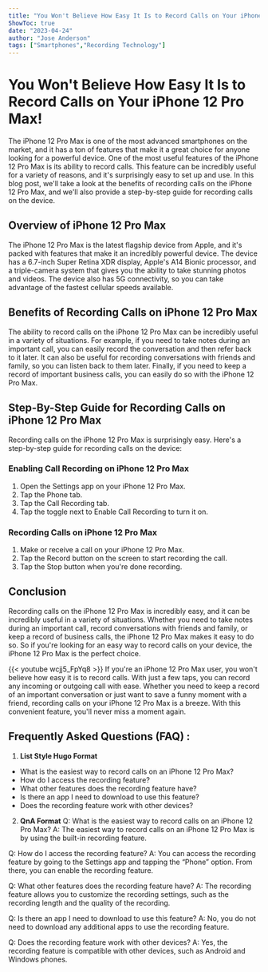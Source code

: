 ```yaml
---
title: "You Won't Believe How Easy It Is to Record Calls on Your iPhone 12 Pro Max!"
ShowToc: true 
date: "2023-04-24"
author: "Jose Anderson" 
tags: ["Smartphones","Recording Technology"]
---
```

# You Won't Believe How Easy It Is to Record Calls on Your iPhone 12 Pro Max!

The iPhone 12 Pro Max is one of the most advanced smartphones on the market, and it has a ton of features that make it a great choice for anyone looking for a powerful device. One of the most useful features of the iPhone 12 Pro Max is its ability to record calls. This feature can be incredibly useful for a variety of reasons, and it's surprisingly easy to set up and use. In this blog post, we'll take a look at the benefits of recording calls on the iPhone 12 Pro Max, and we'll also provide a step-by-step guide for recording calls on the device.

## Overview of iPhone 12 Pro Max

The iPhone 12 Pro Max is the latest flagship device from Apple, and it's packed with features that make it an incredibly powerful device. The device has a 6.7-inch Super Retina XDR display, Apple's A14 Bionic processor, and a triple-camera system that gives you the ability to take stunning photos and videos. The device also has 5G connectivity, so you can take advantage of the fastest cellular speeds available.

## Benefits of Recording Calls on iPhone 12 Pro Max

The ability to record calls on the iPhone 12 Pro Max can be incredibly useful in a variety of situations. For example, if you need to take notes during an important call, you can easily record the conversation and then refer back to it later. It can also be useful for recording conversations with friends and family, so you can listen back to them later. Finally, if you need to keep a record of important business calls, you can easily do so with the iPhone 12 Pro Max.

## Step-By-Step Guide for Recording Calls on iPhone 12 Pro Max

Recording calls on the iPhone 12 Pro Max is surprisingly easy. Here's a step-by-step guide for recording calls on the device:

### Enabling Call Recording on iPhone 12 Pro Max

1. Open the Settings app on your iPhone 12 Pro Max.
2. Tap the Phone tab.
3. Tap the Call Recording tab.
4. Tap the toggle next to Enable Call Recording to turn it on.

### Recording Calls on iPhone 12 Pro Max

1. Make or receive a call on your iPhone 12 Pro Max.
2. Tap the Record button on the screen to start recording the call.
3. Tap the Stop button when you're done recording.

## Conclusion

Recording calls on the iPhone 12 Pro Max is incredibly easy, and it can be incredibly useful in a variety of situations. Whether you need to take notes during an important call, record conversations with friends and family, or keep a record of business calls, the iPhone 12 Pro Max makes it easy to do so. So if you're looking for an easy way to record calls on your device, the iPhone 12 Pro Max is the perfect choice.

{{< youtube wcjj5_FpYq8 >}} 
If you're an iPhone 12 Pro Max user, you won't believe how easy it is to record calls. With just a few taps, you can record any incoming or outgoing call with ease. Whether you need to keep a record of an important conversation or just want to save a funny moment with a friend, recording calls on your iPhone 12 Pro Max is a breeze. With this convenient feature, you'll never miss a moment again.

## Frequently Asked Questions (FAQ) :
1. **List Style Hugo Format**
- What is the easiest way to record calls on an iPhone 12 Pro Max?
- How do I access the recording feature?
- What other features does the recording feature have?
- Is there an app I need to download to use this feature?
- Does the recording feature work with other devices?

2. **QnA Format**
Q: What is the easiest way to record calls on an iPhone 12 Pro Max?
A: The easiest way to record calls on an iPhone 12 Pro Max is by using the built-in recording feature.

Q: How do I access the recording feature?
A: You can access the recording feature by going to the Settings app and tapping the “Phone” option. From there, you can enable the recording feature.

Q: What other features does the recording feature have?
A: The recording feature allows you to customize the recording settings, such as the recording length and the quality of the recording.

Q: Is there an app I need to download to use this feature?
A: No, you do not need to download any additional apps to use the recording feature.

Q: Does the recording feature work with other devices?
A: Yes, the recording feature is compatible with other devices, such as Android and Windows phones.


